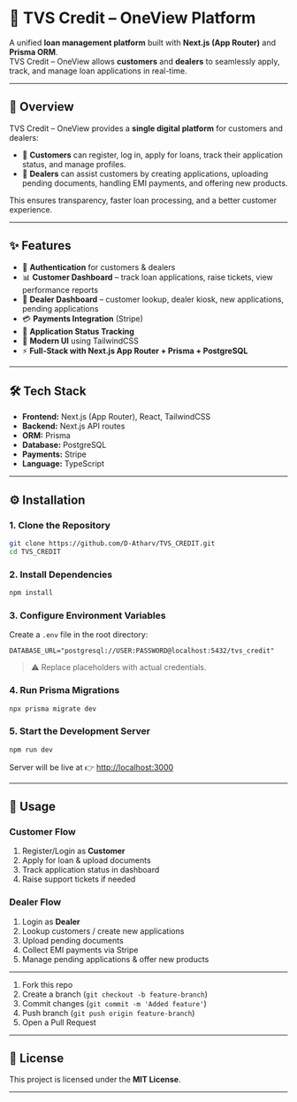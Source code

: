 # 🚀 TVS Credit – OneView Platform

A unified **loan management platform** built with **Next.js (App Router)** and **Prisma ORM**.  
TVS Credit – OneView allows **customers** and **dealers** to seamlessly apply, track, and manage loan applications in real-time.  

---

## 📖 Overview
TVS Credit – OneView provides a **single digital platform** for customers and dealers:  

- 👤 **Customers** can register, log in, apply for loans, track their application status, and manage profiles.  
- 🏪 **Dealers** can assist customers by creating applications, uploading pending documents, handling EMI payments, and offering new products.  

This ensures transparency, faster loan processing, and a better customer experience.  

---

## ✨ Features
- 🔑 **Authentication** for customers & dealers  
- 📊 **Customer Dashboard** – track loan applications, raise tickets, view performance reports  
- 🏪 **Dealer Dashboard** – customer lookup, dealer kiosk, new applications, pending applications  
- 💳 **Payments Integration** (Stripe)  
- 📄 **Application Status Tracking**  
- 🎨 **Modern UI** using TailwindCSS  
- ⚡ **Full-Stack with Next.js App Router + Prisma + PostgreSQL**  

---

## 🛠 Tech Stack
- **Frontend:** Next.js (App Router), React, TailwindCSS  
- **Backend:** Next.js API routes  
- **ORM:** Prisma  
- **Database:** PostgreSQL  
- **Payments:** Stripe  
- **Language:** TypeScript  

---

## ⚙️ Installation

### 1. Clone the Repository
```bash
git clone https://github.com/D-Atharv/TVS_CREDIT.git
cd TVS_CREDIT
```

### 2. Install Dependencies
```bash
npm install
```

### 3. Configure Environment Variables
Create a `.env` file in the root directory:

```env
DATABASE_URL="postgresql://USER:PASSWORD@localhost:5432/tvs_credit"
```

> ⚠️ Replace placeholders with actual credentials.  

### 4. Run Prisma Migrations
```bash
npx prisma migrate dev
```

### 5. Start the Development Server
```bash
npm run dev
```

Server will be live at 👉 [http://localhost:3000](http://localhost:3000)  

---

## 🚀 Usage
### Customer Flow
1. Register/Login as **Customer**  
2. Apply for loan & upload documents  
3. Track application status in dashboard  
4. Raise support tickets if needed  

### Dealer Flow
1. Login as **Dealer**  
2. Lookup customers / create new applications  
3. Upload pending documents  
4. Collect EMI payments via Stripe  
5. Manage pending applications & offer new products  

--- 

1. Fork this repo  
2. Create a branch (`git checkout -b feature-branch`)  
3. Commit changes (`git commit -m 'Added feature'`)  
4. Push branch (`git push origin feature-branch`)  
5. Open a Pull Request  

---

## 📄 License
This project is licensed under the **MIT License**.  

---
